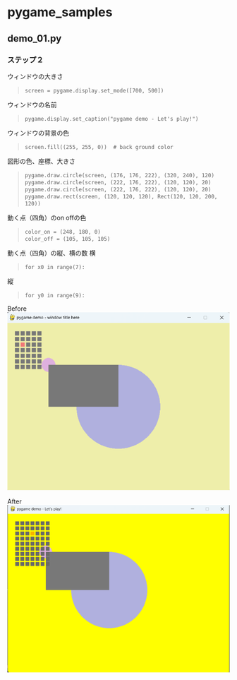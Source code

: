 # pygame_samples
## demo_01.py

### ステップ２
 ウィンドウの大きさ
>~~~
>screen = pygame.display.set_mode([700, 500])
>~~~

ウィンドウの名前
>~~~
>pygame.display.set_caption("pygame demo - Let's play!")
>~~~

ウィンドウの背景の色
>~~~
> screen.fill((255, 255, 0))  # back ground color
>~~~

図形の色、座標、大きさ
>~~~
>pygame.draw.circle(screen, (176, 176, 222), (320, 240), 120)
>pygame.draw.circle(screen, (222, 176, 222), (120, 120), 20)
>pygame.draw.circle(screen, (222, 176, 222), (120, 120), 20)
>pygame.draw.rect(screen, (120, 120, 120), Rect(120, 120, 200, 120))
>~~~

動く点（四角）のon offの色
>~~~
>color_on = (248, 180, 0)
>color_off = (105, 105, 105)
>~~~

動く点（四角）の縦、横の数
横
>~~~
> for x0 in range(7):
>~~~
縦
>~~~
>for y0 in range(9):
>~~~

Before
![alt text](image-1.png)

After
![alt text](image-2.png)